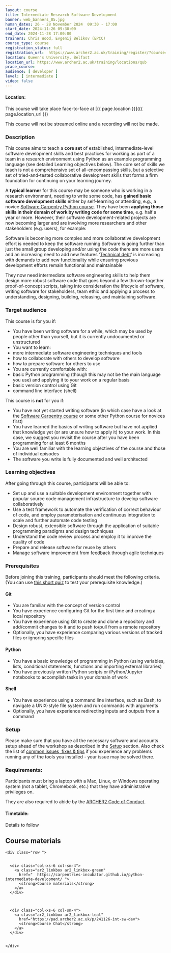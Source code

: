 ```yaml
---
layout: course
title: Intermediate Research Software Development
banner: web_banners_05.jpg 
human_dates: 26 - 28 November 2024  09:30 - 17:00  
start_date: 2024-11-26 09:30:00
end_date: 2024-11-28 17:00:00
trainers: Chris Wood, Evgenij Belikov (EPCC)
course_type: course
registration_status: full
registration_url:  https://www.archer2.ac.uk/training/register/?course=241126-int-sw-dev
location: Queen's University, Belfast
location_url: https://www.archer2.ac.uk/training/locations/qub
prace_course: 
audience: [ developer ]
level: [ intermediate ]
video: false
---
```


#### Location:

This course will take place face-to-face at  [{{ page.location }}]({{ page.location_url }})

This course will not be streamed online and a recording will not be made.

### Description

This course aims to teach a **core set** of established, intermediate-level software development skills and best practices for working as part of a team in a research environment using Python as an example programming language (see detailed Learning objectives below). The core set of skills we teach is not a comprehensive set of all-encompassing skills, but a selective set of tried-and-tested collaborative development skills that forms a firm foundation for continuing on your learning journey.

A **typical learner** for this course may be someone who is working in a research environment, needing to write some code, has **gained basic software development skills** either by self-learning or attending, e.g., a novice [Software Carpentry Python course](https://software-carpentry.org/lessons/). They have been **applying those skills in their domain of work by writing code for some time**, e.g. half a year or more. However, their software development-related projects are now becoming larger and are involving more researchers and other stakeholders (e.g. users), for example:

Software is becoming more complex and more collaborative development effort is needed to keep the software running
Software is going further than just the small group developing and/or using the code there are more users and an increasing need to add new features
‘[Technical debt](https://en.wikipedia.org/wiki/Technical_debt)’ is increasing with demands to add new functionality while ensuring previous development efforts remain functional and maintainable

They now need intermediate software engineering skills to help them design more robust software code that goes beyond a few thrown-together proof-of-concept scripts, taking into consideration the lifecycle of software, writing software for stakeholders, team ethic and applying a process to understanding, designing, building, releasing, and maintaining software.

### Target audience

This course is for you if:

- You have been writing software for a while, which may be used by people other than yourself, but it is currently undocumented or unstructured
- You want to learn:
- more intermediate software engineering techniques and tools
- how to collaborate with others to develop software
- how to prepare software for others to use
- You are currently comfortable with:
- basic Python programming (though this may not be the main language you use) and applying it to your work on a regular basis
- basic version control using Git
- command line interface (shell)

This course is **not** for you if:

- You have not yet started writing software (in which case have a look at the [Software Carpentry course](https://software-carpentry.org/lessons/) or some other Python course for novices first)
- You have learned the basics of writing software but have not applied that knowledge yet (or are unsure how to apply it) to your work. In this case, we suggest you revisit the course after you have been programming for at least 6 months
- You are well familiar with the learning objectives of the course and those of individual episodes
- The software you write is fully documented and well architected

### Learning objectives

After going through this course, participants will be able to:

- Set up and use a suitable development environment together with popular source code management infrastructure to develop software collaboratively
- Use a test framework to automate the verification of correct behaviour of code, and employ parameterisation and continuous integration to scale and further automate code testing
- Design robust, extensible software through the application of suitable programming paradigms and design techniques
- Understand the code review process and employ it to improve the quality of code
- Prepare and release software for reuse by others
- Manage software improvement from feedback through agile techniques

### Prerequisites

Before joining this training, participants should meet the following criteria. (You can use [this short quiz](https://carpentries-incubator.github.io/python-intermediate-development/quiz/index.html) to test your prerequisite knowledge.)

#### Git

- You are familiar with the concept of version control
- You have experience configuring Git for the first time and creating a local repository
- You have experience using Git to create and clone a repository and add/commit changes to it and to push to/pull from a remote repository
- Optionally, you have experience comparing various versions of tracked files or ignoring specific files

#### Python

- You have a basic knowledge of programming in Python (using variables, lists, conditional statements, functions and importing external libraries)
- You have previously written Python scripts or iPython/Jupyter notebooks to accomplish tasks in your domain of work

#### Shell

- You have experience using a command line interface, such as Bash, to navigate a UNIX-style file system and run commands with arguments
- Optionally, you have experience redirecting inputs and outputs from a command

### Setup

Please make sure that you have all the necessary software and accounts setup ahead of the workshop as described in the [Setup](https://carpentries-incubator.github.io/python-intermediate-development/setup.html) section. Also check the list of [common issues, fixes & tips](https://carpentries-incubator.github.io/python-intermediate-development/common-issues/index.html) if you experience any problems running any of the tools you installed - your issue may be solved there.



### Requirements:

Participants must bring a laptop with a Mac, Linux, or Windows operating system (not a tablet, Chromebook, etc.) that they have administrative privileges on.

They are also required to abide by the [ARCHER2  Code of Conduct](../../../about/policies/code-of-conduct.html). 


#### Timetable:

Details to follow

<section id="service">



<h2><a name="materials">Course materials</a></h2>



    <div class="row ">	

		
      <div class="col-xs-6 col-sm-4">
        <a class="ar2_linkbox ar2_linkbox-green" 
          href="  https://carpentries-incubator.github.io/python-intermediate-development/ ">
          <strong>Course materials</strong>         
        </a>
      </div>
 

 
      <div class="col-xs-6 col-sm-4">
        <a class="ar2_linkbox ar2_linkbox-teal" 
          href="https://pad.archer2.ac.uk/p/241126-int-sw-dev">
          <strong>Course Chat</strong>       
        </a>
      </div>
		

 	</div>
		
		
					


<!-- 		
<h2><a name="videos">Videos</a></h2>

<h3>Session 1</h3>

<div>
	<iframe title="Video" width="560" height="315" src="https://www.youtube.com/embed/xxxxxxxxxxx" frameborder="0" allow="accelerometer; autoplay; encrypted-media; gyroscope; picture-in-picture" allowfullscreen></iframe>
</div>

 -->





<!-- 
<h2><a name="feedback">Feedback</a></h2>


    <div class="row ">	

      <div class="col-xs-6 col-sm-4">
        <a class="ar2_linkbox ar2_linkbox-teal" 

           href="../../feedback/?course=XXXX" 

		>
          <strong>Feedback</strong><br/>
          Please let us know what was great about this course and anything we can improve
        </a>
      </div>
    </div>
		
 -->		

 
</section>


